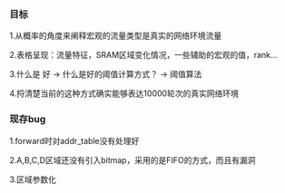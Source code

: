 ### 目标

1.从概率的角度来阐释宏观的流量类型是真实的网络环境流量

2.表格呈现：流量特征，SRAM区域变化情况，一些辅助的宏观的值，rank…

3.什么是 好 -> 什么是好的阈值计算方式？ -> 阈值算法

4.捋清楚当前的这种方式确实能够表达10000轮次的真实网络环境


### 现存bug

1.forward时对addr_table没有处理好

2.A,B,C,D区域还没有引入bitmap，采用的是FIFO的方式，而且有漏洞

3.区域参数化